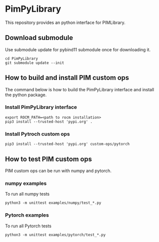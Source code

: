 # PimPyLibrary

This repository provides an python interface for PIMLibrary.
## Download submodule
Use submodule update for pybind11 submodule once for downloading it.
```
cd PimPyLibrary
git submodule update --init
```
## How to build and install PIM custom ops
The command below is how to build the PimPyLibrary interface and install the python package.
### Install PimPyLibrary interface
```
export ROCM_PATH=<path to rocm installation>
pip3 install --trusted-host 'pypi.org' .
```

### Install Pytroch custom ops
```
pip3 install --trusted-host 'pypi.org' custom-ops/pytorch
```

## How to test PIM custom ops
PIM custom ops can be run with numpy and pytorch.
### numpy examples
To run all numpy tests
```
python3 -m unittest examples/numpy/test_*.py
```

### Pytorch examples 
To run all Pytorch tests
```
python3 -m unittest examples/pytorch/test_*.py 
```

